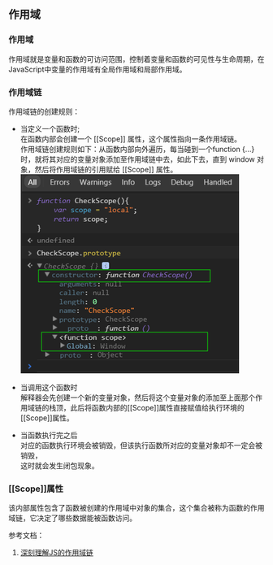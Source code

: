 ## 作用域 ##

### 作用域  
作用域就是变量和函数的可访问范围，控制着变量和函数的可见性与生命周期，在JavaScript中变量的作用域有全局作用域和局部作用域。

### 作用域链
作用域链的创建规则：
* 当定义一个函数时;  
在函数内部会创建一个 [[Scope]] 属性，这个属性指向一条作用域链。  
作用域链创建规则如下：从函数内部向外遍历，每当碰到一个function {...} 时，就将其对应的变量对象添加至作用域链中去，如此下去，直到 window 对象，然后将作用域链的引用赋给 [[Scope]] 属性。
![Alt text](../images/scope.png)

* 当调用这个函数时  
解释器会先创建一个新的变量对象，然后将这个变量对象的添加至上面那个作用域链的栈顶，此后将函数内部的[[Scope]]属性直接赋值给执行环境的[[Scope]]属性。

* 当函数执行完之后  
对应的函数执行环境会被销毁，但该执行函数所对应的变量对象却不一定会被销毁，  
这时就会发生闭包现象。


### [[Scope]]属性 
该内部属性包含了函数被创建的作用域中对象的集合，这个集合被称为函数的作用域链，它决定了哪些数据能被函数访问。



参考文档：
1. [深刻理解JS的作用域链](https://www.jianshu.com/p/181da2b57eb2)
